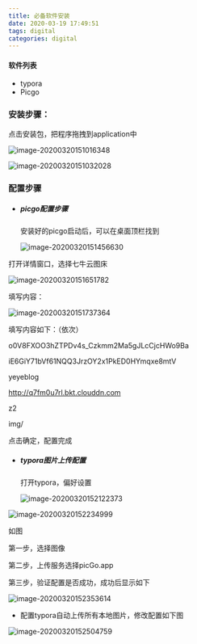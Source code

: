 ```yaml
---
title: 必备软件安装
date: 2020-03-19 17:49:51
tags: digital
categories: digital
---
```


#### 软件列表

* typora
* Picgo



### 安装步骤：

点击安装包，把程序拖拽到application中

![image-20200320151016348](http://q7fm0u7rl.bkt.clouddn.com/img/image-20200320151016348.png)

![image-20200320151032028](http://q7fm0u7rl.bkt.clouddn.com/img/image-20200320151032028.png)



### 配置步骤

- ##### picgo配置步骤

  安装好的picgo启动后，可以在桌面顶栏找到

  ![image-20200320151456630](http://q7fm0u7rl.bkt.clouddn.com/img/image-20200320151456630.png)

打开详情窗口，选择七牛云图床

![image-20200320151651782](http://q7fm0u7rl.bkt.clouddn.com/img/image-20200320151651782.png)

填写内容：

![image-20200320151737364](http://q7fm0u7rl.bkt.clouddn.com/img/image-20200320151737364.png)

填写内容如下：（依次）

o0V8FXOO3hZTPDv4s_Czkmm2Ma5gJLcCjcHWo9Ba

iE6GiY71bVf61NQQ3JrzOY2x1PkED0HYmqxe8mtV

yeyeblog

http://q7fm0u7rl.bkt.clouddn.com

z2

img/



点击确定，配置完成

- ##### typora图片上传配置

  打开typora，偏好设置

  ![image-20200320152122373](http://q7fm0u7rl.bkt.clouddn.com/img/image-20200320152122373.png)

![image-20200320152234999](http://q7fm0u7rl.bkt.clouddn.com/img/image-20200320152234999.png)

如图

第一步，选择图像

第二步，上传服务选择picGo.app

第三步，验证配置是否成功，成功后显示如下

![image-20200320152353614](http://q7fm0u7rl.bkt.clouddn.com/img/image-20200320152353614.png)



- 配置typora自动上传所有本地图片，修改配置如下图

![image-20200320152504759](http://q7fm0u7rl.bkt.clouddn.com/img/image-20200320152504759.png)